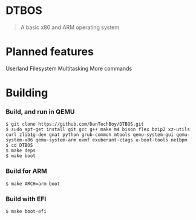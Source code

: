# DTBOS
> A basic x86 and ARM operating system

# Planned features
Userland
Filesystem
Multitasking
More commands

# Building
### Build, and run in QEMU
```
$ git clone https://github.com/DanTechBoy/DTBOS.git
$ sudo apt-get install git gcc g++ make m4 bison flex bzip2 xz-utils curl zlib1g-dev gnat python grub-common mtools qemu-system-gui qemu-system-x86 qemu-system-arm ovmf exuberant-ctags u-boot-tools netbpm
$ cd DTBOS
$ make deps
$ make boot
```
### Build for ARM
```
$ make ARCH=arm boot
```
### Build with EFI
```
$ make boot-efi
```